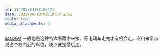 ```yaml
---
id: 114703384198180471
date: 2025-06-18T08:19:04.234Z
reply: true
media_attachments: 0
---
```


[@acevs](https://mastodon.social/@acevs) 一般也是这种特大暴雨才来接。等电动车走完才有机会走。专门来早点说占个校门近的车位，缺点就是最后走。

